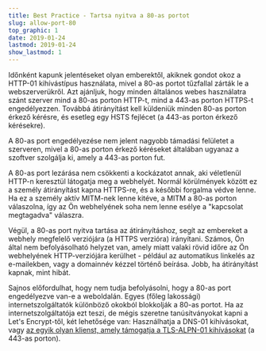 ```yaml
---
title: Best Practice - Tartsa nyitva a 80-as portot
slug: allow-port-80
top_graphic: 1
date: 2019-01-24
lastmod: 2019-01-24
show_lastmod: 1
---
```



Időnként kapunk jelentéseket olyan emberektől, akiknek gondot okoz a HTTP-01 kihívástípus használata, mivel a 80-as portot tűzfallal zárták le a webszerverükről. Azt ajánljuk, hogy minden általános webes használatra szánt szerver mind a 80-as porton HTTP-t, mind a 443-as porton HTTPS-t engedélyezzen. Továbbá átirányítást kell küldeniük minden 80-as porton érkező kérésre, és esetleg egy HSTS fejlécet (a 443-as porton érkező kérésekre).

A 80-as port engedélyezése nem jelent nagyobb támadási felületet a szerveren, mivel a 80-as porton érkező kéréseket általában ugyanaz a szoftver szolgálja ki, amely a 443-as porton fut.

A 80-as port lezárása nem csökkenti a kockázatot annak, aki véletlenül HTTP-n keresztül látogatja meg a webhelyét. Normál körülmények között ez a személy átirányítást kapna HTTPS-re, és a későbbi forgalma védve lenne. Ha ez a személy aktív MITM-nek lenne kitéve, a MITM a 80-as porton válaszolna, így az Ön webhelyének soha nem lenne esélye a "kapcsolat megtagadva" válaszra.

Végül, a 80-as port nyitva tartása az átirányításhoz, segít az embereket a webhely megfelelő verziójára (a HTTPS verzióra) irányítani. Számos, Ön által nem befolyásolható helyzet van, amely miatt valaki rövid időre az Ön webhelyének HTTP-verziójára kerülhet - például az automatikus linkelés az e-mailekben, vagy a domainnév kézzel történő beírása. Jobb, ha átirányítást kapnak, mint hibát.

Sajnos előfordulhat, hogy nem tudja befolyásolni, hogy a 80-as port engedélyezve van-e a weboldalán. Egyes (főleg lakossági) internetszolgáltatók különböző okokból blokkolják a 80-as portot. Ha az internetszolgáltatója ezt teszi, de mégis szeretne tanúsítványokat kapni a Let's Encrypt-től, két lehetősége van: Használhatja a DNS-01 kihívásokat, vagy [az egyik olyan klienst, amely támogatja a TLS-ALPN-01 kihívásokat](https://community.letsencrypt.org/t/which-client-support-tls-alpn-challenge/75859/2) (a 443-as porton).
